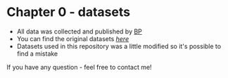 # Chapter 0 - datasets
* All data was collected and published by [BP](https://www.bp.com/)
* You can find the original datasets [*here*](https://www.bp.com/en/global/corporate/energy-economics/statistical-review-of-world-energy/downloads.html)
* Datasets used in this repository was a little modified so it's possible to find a mistake

If you have any question - feel free to contact me!
